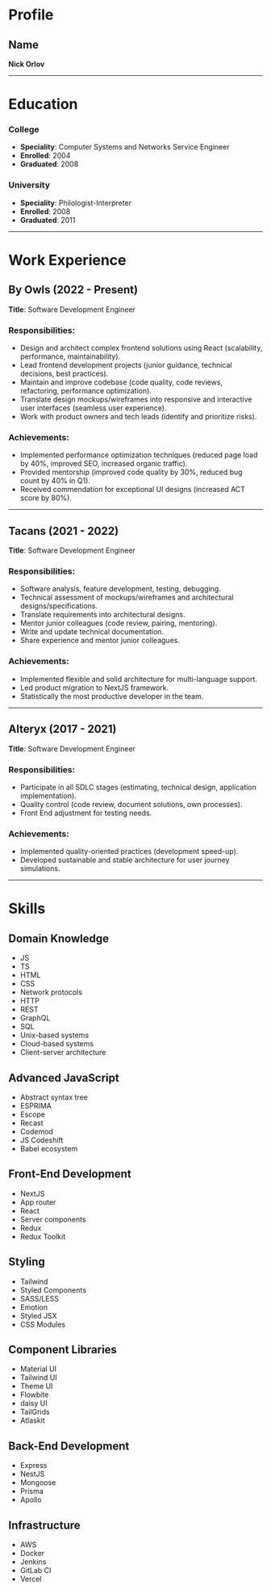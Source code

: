 # Profile

## Name

**Nick Orlov**

---

# Education

### College

- **Speciality**: Computer Systems and Networks Service Engineer
- **Enrolled**: 2004
- **Graduated**: 2008

### University

- **Speciality**: Philologist-Interpreter
- **Enrolled**: 2008
- **Graduated**: 2011

---

# Work Experience

## By Owls (2022 - Present)

**Title**: Software Development Engineer

### Responsibilities:

- Design and architect complex frontend solutions using React (scalability, performance, maintainability).
- Lead frontend development projects (junior guidance, technical decisions, best practices).
- Maintain and improve codebase (code quality, code reviews, refactoring, performance optimization).
- Translate design mockups/wireframes into responsive and interactive user interfaces (seamless user experience).
- Work with product owners and tech leads (identify and prioritize risks).

### Achievements:

- Implemented performance optimization techniques (reduced page load by 40%, improved SEO, increased organic traffic).
- Provided mentorship (improved code quality by 30%, reduced bug count by 40% in Q1).
- Received commendation for exceptional UI designs (increased ACT score by 80%).

---

## Tacans (2021 - 2022)

**Title**: Software Development Engineer

### Responsibilities:

- Software analysis, feature development, testing, debugging.
- Technical assessment of mockups/wireframes and architectural designs/specifications.
- Translate requirements into architectural designs.
- Mentor junior colleagues (code review, pairing, mentoring).
- Write and update technical documentation.
- Share experience and mentor junior colleagues.

### Achievements:

- Implemented flexible and solid architecture for multi-language support.
- Led product migration to NextJS framework.
- Statistically the most productive developer in the team.

---

## Alteryx (2017 - 2021)

**Title**: Software Development Engineer

### Responsibilities:

- Participate in all SDLC stages (estimating, technical design, application implementation).
- Quality control (code review, document solutions, own processes).
- Front End adjustment for testing needs.

### Achievements:

- Implemented quality-oriented practices (development speed-up).
- Developed sustainable and stable architecture for user journey simulations.

---

# Skills

## Domain Knowledge

- JS
- TS
- HTML
- CSS
- Network protocols
- HTTP
- REST
- GraphQL
- SQL
- Unix-based systems
- Cloud-based systems
- Client-server architecture

## Advanced JavaScript

- Abstract syntax tree
- ESPRIMA
- Escope
- Recast
- Codemod
- JS Codeshift
- Babel ecosystem

## Front-End Development

- NextJS
- App router
- React
- Server components
- Redux
- Redux Toolkit

## Styling

- Tailwind
- Styled Components
- SASS/LESS
- Emotion
- Styled JSX
- CSS Modules

## Component Libraries

- Material UI
- Tailwind UI
- Theme UI
- Flowbite
- daisy UI
- TailGrids
- Atlaskit

## Back-End Development

- Express
- NestJS
- Mongoose
- Prisma
- Apollo

## Infrastructure

- AWS
- Docker
- Jenkins
- GitLab CI
- Vercel
